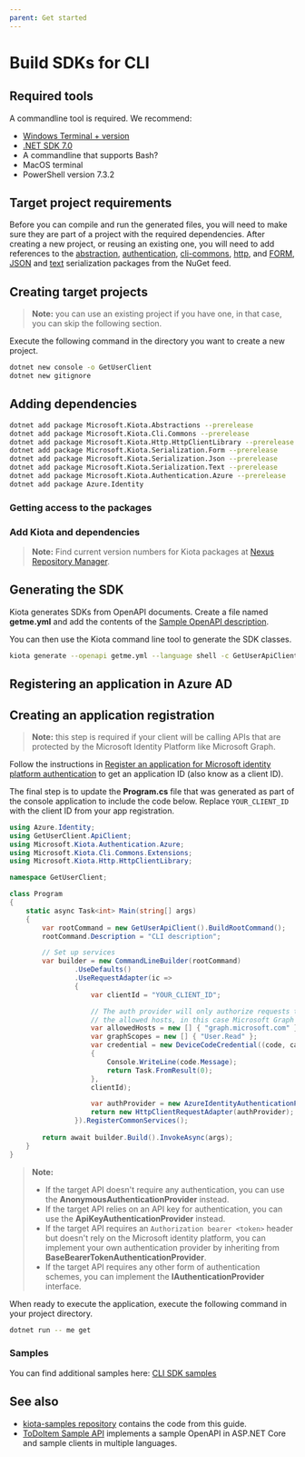 ```yaml
---
parent: Get started
---
```


# Build SDKs for CLI

## Required tools
A commandline tool is required. We recommend:
- [Windows Terminal + version](https://apps.microsoft.com/store/detail/windows-terminal/9N0DX20HK701?hl=en-us&gl=us)
- [.NET SDK 7.0](https://get.dot.net/7)
- A commandline that supports Bash?
- MacOS terminal
- PowerShell version 7.3.2

## Target project requirements
Before you can compile and run the generated files, you will need to make sure they are part of a project with the required dependencies. After creating a new project, or reusing an existing one, you will need to add references to the [abstraction](https://github.com/microsoft/kiota-abstractions-dotnet), [authentication](https://github.com/microsoft/kiota-authentication-azure-dotnet), [cli-commons](https://github.com/microsoft/kiota-cli-commons), [http](https://github.com/microsoft/kiota-http-dotnet), and [FORM](https://github.com/microsoft/kiota-serialization-form-dotnet), [JSON](https://github.com/microsoft/kiota-serialization-json-dotnet) and [text](https://github.com/microsoft/kiota-serialization-text-dotnet) serialization packages from the NuGet feed.

## Creating target projects

> **Note:** you can use an existing project if you have one, in that case, you can skip the following section.

Execute the following command in the directory you want to create a new project.

```bash
dotnet new console -o GetUserClient
dotnet new gitignore
```

## Adding dependencies

```bash
dotnet add package Microsoft.Kiota.Abstractions --prerelease
dotnet add package Microsoft.Kiota.Cli.Commons --prerelease
dotnet add package Microsoft.Kiota.Http.HttpClientLibrary --prerelease
dotnet add package Microsoft.Kiota.Serialization.Form --prerelease
dotnet add package Microsoft.Kiota.Serialization.Json --prerelease
dotnet add package Microsoft.Kiota.Serialization.Text --prerelease
dotnet add package Microsoft.Kiota.Authentication.Azure --prerelease
dotnet add package Azure.Identity
```

### Getting access to the packages

### Add Kiota and dependencies

> **Note:** Find current version numbers for Kiota packages at [Nexus Repository Manager](https://oss.sonatype.org/).


## Generating the SDK

Kiota generates SDKs from OpenAPI documents. Create a file named **getme.yml** and add the contents of the [Sample OpenAPI description](reference-openapi.md).

You can then use the Kiota command line tool to generate the SDK classes.

```bash
kiota generate --openapi getme.yml --language shell -c GetUserApiClient -n GetUserClient.ApiClient -o ./Client
```

## Registering an application in Azure AD

## Creating an application registration

> **Note:** this step is required if your client will be calling APIs that are protected by the Microsoft Identity Platform like Microsoft Graph.

Follow the instructions in [Register an application for Microsoft identity platform authentication](register-app.md) to get an application ID (also know as a client ID).

The final step is to update the **Program.cs** file that was generated as part of the console application to include the code below. Replace `YOUR_CLIENT_ID` with the client ID from your app registration.

```csharp
using Azure.Identity;
using GetUserClient.ApiClient;
using Microsoft.Kiota.Authentication.Azure;
using Microsoft.Kiota.Cli.Commons.Extensions;
using Microsoft.Kiota.Http.HttpClientLibrary;

namespace GetUserClient;

class Program
{
    static async Task<int> Main(string[] args)
    {
        var rootCommand = new GetUserApiClient().BuildRootCommand();
        rootCommand.Description = "CLI description";

        // Set up services
        var builder = new CommandLineBuilder(rootCommand)
                .UseDefaults()
                .UseRequestAdapter(ic =>
                {
                    var clientId = "YOUR_CLIENT_ID";

                    // The auth provider will only authorize requests to
                    // the allowed hosts, in this case Microsoft Graph
                    var allowedHosts = new [] { "graph.microsoft.com" };
                    var graphScopes = new [] { "User.Read" };
                    var credential = new DeviceCodeCredential((code, cancellation) =>
                    {
                        Console.WriteLine(code.Message);
                        return Task.FromResult(0);
                    },
                    clientId);

                    var authProvider = new AzureIdentityAuthenticationProvider(credential, allowedHosts, scopes: graphScopes);
                    return new HttpClientRequestAdapter(authProvider);
                }).RegisterCommonServices();
        
        return await builder.Build().InvokeAsync(args);
    }
}

```

> **Note:**
>
> - If the target API doesn't require any authentication, you can use the **AnonymousAuthenticationProvider** instead.
> - If the target API relies on an API key for authentication, you can use the **ApiKeyAuthenticationProvider** instead.
> - If the target API requires an `Authorization bearer <token>` header but doesn't rely on the Microsoft identity platform, you can implement your own authentication provider by inheriting from **BaseBearerTokenAuthenticationProvider**.
> - If the target API requires any other form of authentication schemes, you can implement the **IAuthenticationProvider** interface.


When ready to execute the application, execute the following command in your project directory.

```bash
dotnet run -- me get
```

### Samples
You can find additional samples here: [CLI SDK samples](https://github.com/microsoftgraph/msgraph-cli/tree/main/samples)


## See also

- [kiota-samples repository](https://github.com/microsoft/kiota-samples/tree/main/get-started) contains the code from this guide.
- [ToDoItem Sample API](https://github.com/microsoft/kiota-samples/tree/main/sample-api) implements a sample OpenAPI in ASP.NET Core and sample clients in multiple languages.
